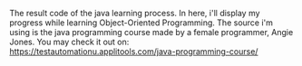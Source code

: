 The result code of the java learning process. In here, i'll display my progress while learning Object-Oriented Programming. 
The source i'm using is the java programming course made by a female programmer, Angie Jones.
You may check it out on: https://testautomationu.applitools.com/java-programming-course/
